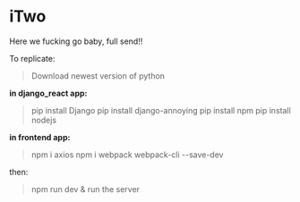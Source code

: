 # iTwo
Here we fucking go baby, full send!!


To replicate:

>Download newest version of python

**in django_react app:**

>pip install Django
>pip install django-annoying
>pip install npm
>pip install nodejs

**in frontend app:**

>npm i axios 
>npm i webpack webpack-cli --save-dev


then:

>npm run dev & run the server
